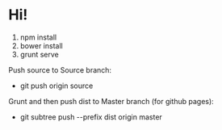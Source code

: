 # Hi!

1. npm install
2. bower install
3. grunt serve

Push source to Source branch:
- git push origin source

Grunt and then push dist to Master branch (for github pages): 
- git subtree push --prefix dist origin master
